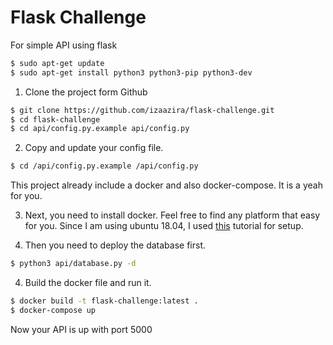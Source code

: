 Flask Challenge
===============

For simple API using flask

```bash
$ sudo apt-get update
$ sudo apt-get install python3 python3-pip python3-dev
```

1. Clone the project form Github

```bash
$ git clone https://github.com/izaazira/flask-challenge.git
$ cd flask-challenge
$ cd api/config.py.example api/config.py
```

2. Copy and update your config file.
```bash
$ cd /api/config.py.example /api/config.py
```

This project already include a docker and also docker-compose. It is a yeah for you.

3. Next, you need to install docker. Feel free to find any platform that easy for you. Since I am using ubuntu 18.04, I used [this](https://www.digitalocean.com/community/tutorials/how-to-install-and-use-docker-on-ubuntu-18-04) tutorial for setup.

3. Then you need to deploy the database first.
```bash
$ python3 api/database.py -d
```

4. Build the docker file and run it.
```bash
$ docker build -t flask-challenge:latest .
$ docker-compose up
```
Now your API is up with port 5000
